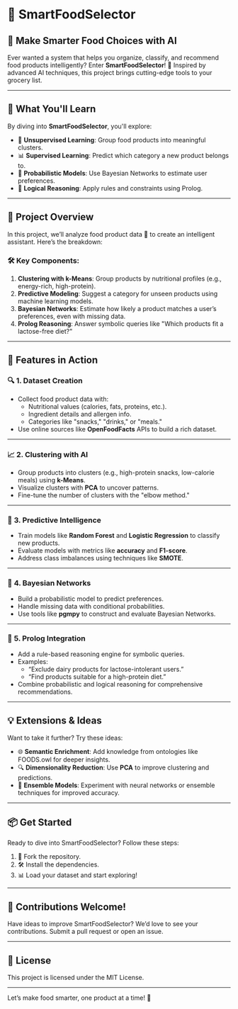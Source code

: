 # 🥗 **SmartFoodSelector**

## 🍴 **Make Smarter Food Choices with AI**  
Ever wanted a system that helps you organize, classify, and recommend food products intelligently? Enter **SmartFoodSelector**! 🚀 Inspired by advanced AI techniques, this project brings cutting-edge tools to your grocery list.  

---

## 🎯 **What You'll Learn**  
By diving into **SmartFoodSelector**, you'll explore:  
- 🤖 **Unsupervised Learning**: Group food products into meaningful clusters.  
- 📊 **Supervised Learning**: Predict which category a new product belongs to.  
- 🧠 **Probabilistic Models**: Use Bayesian Networks to estimate user preferences.  
- 🧩 **Logical Reasoning**: Apply rules and constraints using Prolog.  

---

## 🌟 **Project Overview**  
In this project, we’ll analyze food product data 🛒 to create an intelligent assistant. Here’s the breakdown:

### 🛠️ **Key Components**:
1. **Clustering with k-Means**: Group products by nutritional profiles (e.g., energy-rich, high-protein).  
2. **Predictive Modeling**: Suggest a category for unseen products using machine learning models.  
3. **Bayesian Networks**: Estimate how likely a product matches a user’s preferences, even with missing data.  
4. **Prolog Reasoning**: Answer symbolic queries like "Which products fit a lactose-free diet?"  

---

## 🚀 **Features in Action**

### 🔍 **1. Dataset Creation**  
- Collect food product data with:  
  - Nutritional values (calories, fats, proteins, etc.).  
  - Ingredient details and allergen info.  
  - Categories like "snacks," "drinks," or "meals."  
- Use online sources like **OpenFoodFacts** APIs to build a rich dataset.  

---

### 📈 **2. Clustering with AI**  
- Group products into clusters (e.g., high-protein snacks, low-calorie meals) using **k-Means**.  
- Visualize clusters with **PCA** to uncover patterns.  
- Fine-tune the number of clusters with the "elbow method."  

---

### 🧠 **3. Predictive Intelligence**  
- Train models like **Random Forest** and **Logistic Regression** to classify new products.  
- Evaluate models with metrics like **accuracy** and **F1-score**.  
- Address class imbalances using techniques like **SMOTE**.  

---

### 🔮 **4. Bayesian Networks**  
- Build a probabilistic model to predict preferences.  
- Handle missing data with conditional probabilities.  
- Use tools like **pgmpy** to construct and evaluate Bayesian Networks.  

---

### 🧩 **5. Prolog Integration**  
- Add a rule-based reasoning engine for symbolic queries.  
- Examples:  
  - “Exclude dairy products for lactose-intolerant users.”  
  - “Find products suitable for a high-protein diet.”  
- Combine probabilistic and logical reasoning for comprehensive recommendations.  

---

## 💡 **Extensions & Ideas**  
Want to take it further? Try these ideas:  
- 🌐 **Semantic Enrichment**: Add knowledge from ontologies like FOODS.owl for deeper insights.  
- 🔍 **Dimensionality Reduction**: Use **PCA** to improve clustering and predictions.  
- 🤖 **Ensemble Models**: Experiment with neural networks or ensemble techniques for improved accuracy.  

---

## 📦 **Get Started**  
Ready to dive into SmartFoodSelector? Follow these steps:  
1. 🍴 Fork the repository.  
2. 🛠️ Install the dependencies.  
3. 📊 Load your dataset and start exploring!  

---

## 🤝 **Contributions Welcome!**  
Have ideas to improve SmartFoodSelector? We’d love to see your contributions. Submit a pull request or open an issue.  

---

## 📜 **License**  
This project is licensed under the MIT License.  

---

Let’s make food smarter, one product at a time! 🌟
